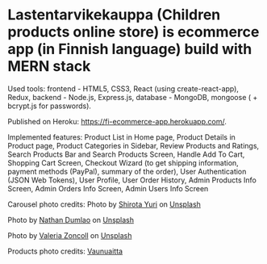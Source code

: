 # Lastentarvikekauppa (Children products online store) is ecommerce app (in Finnish language) build with MERN stack

Used tools: frontend - HTML5, CSS3, React (using create-react-app), Redux, backend - Node.js, Express.js, database - MongoDB, mongoose ( + bcrypt.js for passwords).

Published on Heroku: https://fi-ecommerce-app.herokuapp.com/.

Implemented features: Product List in Home page, Product Details in Product page, Product Categories in Sidebar, Review Products and Ratings, Search Products Bar and Search Products Screen, Handle Add To Cart, Shopping Cart Screen, Checkout Wizard (to get shipping information, payment methods (PayPal), summary of 
the order), User Authentication (JSON Web Tokens), User Profile, User Order History, Admin Products Info Screen, Admin Orders Info Screen, Admin Users Info Screen

Carousel photo credits:
<span>Photo by <a href="https://unsplash.com/@itshoobastank?utm_source=unsplash&amp;utm_medium=referral&amp;utm_content=creditCopyText">Shirota Yuri</a> on <a href="https://unsplash.com/s/photos/toys?utm_source=unsplash&amp;utm_medium=referral&amp;utm_content=creditCopyText">Unsplash</a></span>

<span>Photo by <a href="https://unsplash.com/@nate_dumlao?utm_source=unsplash&amp;utm_medium=referral&amp;utm_content=creditCopyText">Nathan Dumlao</a> on <a href="https://unsplash.com/s/photos/children?utm_source=unsplash&amp;utm_medium=referral&amp;utm_content=creditCopyText">Unsplash</a></span>

<span>Photo by <a href="https://unsplash.com/@zoncoll?utm_source=unsplash&amp;utm_medium=referral&amp;utm_content=creditCopyText">Valeria Zoncoll</a> on <a href="https://unsplash.com/s/photos/baby?utm_source=unsplash&amp;utm_medium=referral&amp;utm_content=creditCopyText">Unsplash</a></span>

Products photo credits: <a href="https://www.vaunuaitta.fi/">Vaunuaitta</a>
